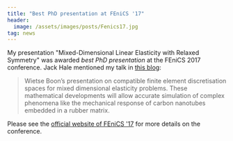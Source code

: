 ```yaml
---
title: "Best PhD presentation at FEniCS '17"
header: 
  image: /assets/images/posts/Fenics17.jpg
tag: news
---
```


My presentation "Mixed-Dimensional Linear Elasticity with Relaxed Symmetry" was awarded *best PhD presentation* at the FEniCS 2017 conference. Jack Hale mentioned my talk in [this blog](https://numfocus.org/blog/fenics-conference-2017-in-review):

> Wietse Boon’s presentation on compatible finite element discretisation spaces for mixed dimensional elasticity problems. These mathematical developments will allow accurate simulation of complex phenomena like the mechanical response of carbon nanotubes embedded in a rubber matrix.

Please see the [official website of FEniCS '17](https://fenicsproject.org/fenics17/) for more details on the conference.